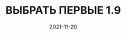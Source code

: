 ---
date: 2021-11-20
guid: b1b0e8eb-59cd-468e-97d7-77c869afdeac
title: ВЫБРАТЬ ПЕРВЫЕ 1.9
question: |
    Сколько будет ссылок?
    ```bsl
    ВЫБРАТЬ ПЕРВЫЕ 1.9
        Ссылка
    ИЗ
        Справочник.Валюты
    ```
options:
    - 1
    - 2
    - Исключение
correct: 0
explanation: |
    Запрос выполняется успешно, а дробная часть просто отсекается
tags:
    - wtf
    - queries
source: https://t.me/JuniorOneS/258
---